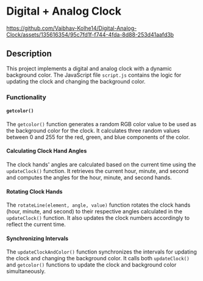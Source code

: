 # Digital + Analog Clock



https://github.com/Vaibhav-Kolhe14/Digital-Analog-Clock/assets/135616354/95c7fd1f-f744-4fda-8d88-253d41aafd3b



## Description

This project implements a digital and analog clock with a dynamic background color. The JavaScript file `script.js` contains the logic for updating the clock and changing the background color.

### Functionality

#### `getcolor()`

The `getcolor()` function generates a random RGB color value to be used as the background color for the clock. It calculates three random values between 0 and 255 for the red, green, and blue components of the color.

#### Calculating Clock Hand Angles

The clock hands' angles are calculated based on the current time using the `updateClock()` function. It retrieves the current hour, minute, and second and computes the angles for the hour, minute, and second hands.

#### Rotating Clock Hands

The `rotateLine(element, angle, value)` function rotates the clock hands (hour, minute, and second) to their respective angles calculated in the `updateClock()` function. It also updates the clock numbers accordingly to reflect the current time.

#### Synchronizing Intervals

The `updateClockAndColor()` function synchronizes the intervals for updating the clock and changing the background color. It calls both `updateClock()` and `getcolor()` functions to update the clock and background color simultaneously.


